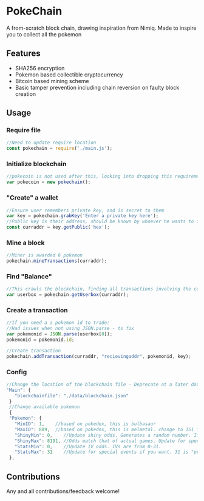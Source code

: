 # PokeChain
A from-scratch block chain, drawing inspiration from Nimiq. Made to inspire you to collect all the pokemon

## Features
  * SHA256 encryption
  * Pokemon based collectible cryptocurrency
  * Bitcoin based mining scheme
  * Basic tamper prevention including chain reversion on faulty block creation

## Usage
### Require file 
```javascript
//Need to update require location
const pokechain = require('./main.js');
```

### Initialize blockchain
```javascript
//pokecoin is not used after this, looking into dropping this requirement
var pokecoin = new pokechain();
```

### "Create" a wallet
```javascript
//Ensure user remembers private key, and is secret to them
var key = pokechain.grabKey('Enter a private key here');
//Public key is their address, should be known by whoever he wants to interact with 
const curraddr = key.getPublic('hex');
```

### Mine a block 
```javascript
//Miner is awarded 6 pokemon
pokechain.mineTransactions(curraddr);
```

### Find "Balance"
```javascript
//This crawls the blockchain, finding all transactions involving the curraddr, and consolidating down as needed
var userbox = pokechain.getUserbox(curraddr);
```

### Create a transaction
```javascript
//If you need a a pokemon id to trade:
//Had issues when not using JSON.parse - to fix
var pokemonid = JSON.parse(userbox[0]);
pokemonid = pokemonid.id;

//Create transaction
pokechain.addTransaction(curraddr, "recievingaddr", pokemonid, key);
```
### Config
```javascript
//Change the location of the blockchain file - Deprecate at a later date
"Main": {
   "blockchainfile": "./data/blockchain.json"
 }
 //Change available pokemon
 {
 "Pokemon": {
   "MinID": 1,    //based on pokedex, this is bulbasaur
   "MaxID": 809,  //based on pokedex, this is melmetal. change to 151 if you want just gen 1
   "ShinyMin": 0,    //Update shiny odds. Generates a random number. If the number == 420, is shiny
   "ShinyMax": 8191, //Odds match that of actual games. Update for special events if you want
   "StatsMin": 0,    //Update IV odds. IVs are from 0-31. 
   "StatsMax": 31    //Update for special events if you want. 31 is "perfect"
 },
```

## Contributions
Any and all contributions/feedback welcome!
